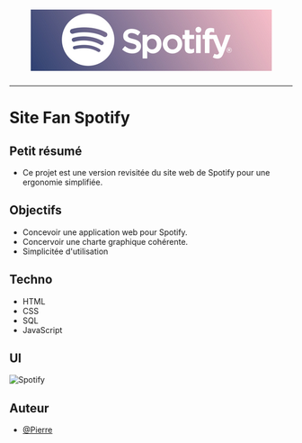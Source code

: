 <h1 align="center">
  <img src="./Assets/header.png" alt="Spotify" />
</h1>

---

# Site Fan Spotify

## Petit résumé
- Ce projet est une version revisitée du site web de Spotify pour une ergonomie simplifiée.

## Objectifs
- Concevoir une application web pour Spotify.
- Concervoir une charte graphique cohérente.
- Simplicitée d'utilisation

## Techno
- HTML
- CSS
- SQL
- JavaScript

## UI
<img src="./Assets/UI.png" alt="Spotify" />

## Auteur
- [@Pierre](https://github.com/Pierre-Portfolio)

